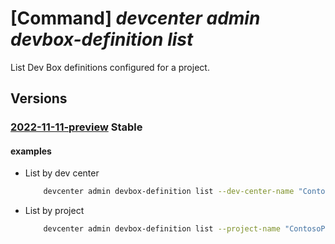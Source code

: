 # [Command] _devcenter admin devbox-definition list_

List Dev Box definitions configured for a project.

## Versions

### [2022-11-11-preview](/Resources/mgmt-plane/L3N1YnNjcmlwdGlvbnMve30vcmVzb3VyY2Vncm91cHMve30vcHJvdmlkZXJzL21pY3Jvc29mdC5kZXZjZW50ZXIvZGV2Y2VudGVycy97fS9kZXZib3hkZWZpbml0aW9ucw==/2022-11-11-preview.xml) **Stable**

<!-- mgmt-plane /subscriptions/{}/resourcegroups/{}/providers/microsoft.devcenter/devcenters/{}/devboxdefinitions 2022-11-11-preview -->
<!-- mgmt-plane /subscriptions/{}/resourcegroups/{}/providers/microsoft.devcenter/projects/{}/devboxdefinitions 2022-11-11-preview -->

#### examples

- List by dev center
    ```bash
        devcenter admin devbox-definition list --dev-center-name "Contoso" --resource-group "rg1"
    ```

- List by project
    ```bash
        devcenter admin devbox-definition list --project-name "ContosoProject" --resource-group "rg1"
    ```
